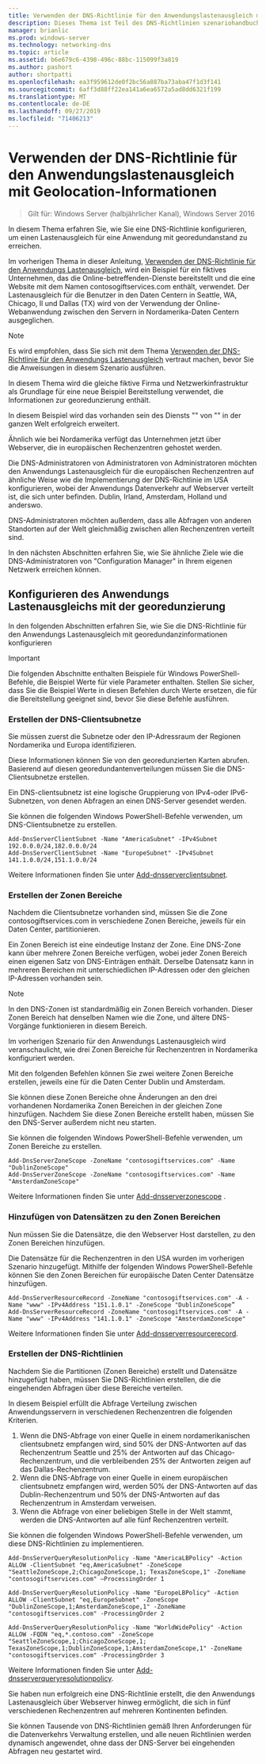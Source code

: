```yaml
---
title: Verwenden der DNS-Richtlinie für den Anwendungslastenausgleich mit Geolocation-Informationen
description: Dieses Thema ist Teil des DNS-Richtlinien szenariohandbuchs für Windows Server 2016.
manager: brianlic
ms.prod: windows-server
ms.technology: networking-dns
ms.topic: article
ms.assetid: b6e679c6-4398-496c-88bc-115099f3a819
ms.author: pashort
author: shortpatti
ms.openlocfilehash: ea3f959612de0f2bc56a887ba73aba47f1d3f141
ms.sourcegitcommit: 6aff3d88ff22ea141a6ea6572a5ad8dd6321f199
ms.translationtype: MT
ms.contentlocale: de-DE
ms.lasthandoff: 09/27/2019
ms.locfileid: "71406213"
---
```

# <a name="use-dns-policy-for-application-load-balancing-with-geo-location-awareness"></a>Verwenden der DNS-Richtlinie für den Anwendungslastenausgleich mit Geolocation-Informationen

>Gilt für: Windows Server (halbjährlicher Kanal), Windows Server 2016

In diesem Thema erfahren Sie, wie Sie eine DNS-Richtlinie konfigurieren, um einen Lastenausgleich für eine Anwendung mit georedundanstand zu erreichen.

Im vorherigen Thema in dieser Anleitung, [Verwenden der DNS-Richtlinie für den Anwendungs Lastenausgleich](https://technet.microsoft.com/windows-server-docs/networking/dns/deploy/app-lb), wird ein Beispiel für ein fiktives Unternehmen, das die Online-betreffenden-Dienste bereitstellt und die eine Website mit dem Namen contosogiftservices.com enthält, verwendet. Der Lastenausgleich für die Benutzer in den Daten Centern in Seattle, WA, Chicago, Il und Dallas (TX) wird von der Verwendung der Online-Webanwendung zwischen den Servern in Nordamerika-Daten Centern ausgeglichen.

>[!NOTE]
>Es wird empfohlen, dass Sie sich mit dem Thema [Verwenden der DNS-Richtlinie für den Anwendungs Lastenausgleich](https://technet.microsoft.com/windows-server-docs/networking/dns/deploy/app-lb) vertraut machen, bevor Sie die Anweisungen in diesem Szenario ausführen.

In diesem Thema wird die gleiche fiktive Firma und Netzwerkinfrastruktur als Grundlage für eine neue Beispiel Bereitstellung verwendet, die Informationen zur georedunzierung enthält.

In diesem Beispiel wird das vorhanden sein des Diensts "" von "" in der ganzen Welt erfolgreich erweitert.

Ähnlich wie bei Nordamerika verfügt das Unternehmen jetzt über Webserver, die in europäischen Rechenzentren gehostet werden.

Die DNS-Administratoren von Administratoren von Administratoren möchten den Anwendungs Lastenausgleich für die europäischen Rechenzentren auf ähnliche Weise wie die Implementierung der DNS-Richtlinie im USA konfigurieren, wobei der Anwendungs Datenverkehr auf Webserver verteilt ist, die sich unter befinden. Dublin, Irland, Amsterdam, Holland und anderswo.

DNS-Administratoren möchten außerdem, dass alle Abfragen von anderen Standorten auf der Welt gleichmäßig zwischen allen Rechenzentren verteilt sind.

In den nächsten Abschnitten erfahren Sie, wie Sie ähnliche Ziele wie die DNS-Administratoren von "Configuration Manager" in Ihrem eigenen Netzwerk erreichen können.

## <a name="how-to-configure-application-load-balancing-with-geo-location-awareness"></a>Konfigurieren des Anwendungs Lastenausgleichs mit der georedunzierung

In den folgenden Abschnitten erfahren Sie, wie Sie die DNS-Richtlinie für den Anwendungs Lastenausgleich mit georedundanzinformationen konfigurieren

>[!IMPORTANT]
>Die folgenden Abschnitte enthalten Beispiele für Windows PowerShell-Befehle, die Beispiel Werte für viele Parameter enthalten. Stellen Sie sicher, dass Sie die Beispiel Werte in diesen Befehlen durch Werte ersetzen, die für die Bereitstellung geeignet sind, bevor Sie diese Befehle ausführen.

### <a name="bkmk_clientsubnets"></a>Erstellen der DNS-Clientsubnetze

Sie müssen zuerst die Subnetze oder den IP-Adressraum der Regionen Nordamerika und Europa identifizieren.

Diese Informationen können Sie von den georedunzierten Karten abrufen. Basierend auf diesen georedundantenverteilungen müssen Sie die DNS-Clientsubnetze erstellen.

Ein DNS-clientsubnetz ist eine logische Gruppierung von IPv4-oder IPv6-Subnetzen, von denen Abfragen an einen DNS-Server gesendet werden.

Sie können die folgenden Windows PowerShell-Befehle verwenden, um DNS-Clientsubnetze zu erstellen. 

    
    Add-DnsServerClientSubnet -Name "AmericaSubnet" -IPv4Subnet 192.0.0.0/24,182.0.0.0/24
    Add-DnsServerClientSubnet -Name "EuropeSubnet" -IPv4Subnet 141.1.0.0/24,151.1.0.0/24
    
Weitere Informationen finden Sie unter [Add-dnsserverclientsubnet](https://docs.microsoft.com/powershell/module/dnsserver/add-dnsserverclientsubnet?view=win10-ps).

### <a name="bkmk_zscopes2"></a>Erstellen der Zonen Bereiche

Nachdem die Clientsubnetze vorhanden sind, müssen Sie die Zone contosogiftservices.com in verschiedene Zonen Bereiche, jeweils für ein Daten Center, partitionieren.

Ein Zonen Bereich ist eine eindeutige Instanz der Zone. Eine DNS-Zone kann über mehrere Zonen Bereiche verfügen, wobei jeder Zonen Bereich einen eigenen Satz von DNS-Einträgen enthält. Derselbe Datensatz kann in mehreren Bereichen mit unterschiedlichen IP-Adressen oder den gleichen IP-Adressen vorhanden sein.

>[!NOTE]
>In den DNS-Zonen ist standardmäßig ein Zonen Bereich vorhanden. Dieser Zonen Bereich hat denselben Namen wie die Zone, und ältere DNS-Vorgänge funktionieren in diesem Bereich.

Im vorherigen Szenario für den Anwendungs Lastenausgleich wird veranschaulicht, wie drei Zonen Bereiche für Rechenzentren in Nordamerika konfiguriert werden.

Mit den folgenden Befehlen können Sie zwei weitere Zonen Bereiche erstellen, jeweils eine für die Daten Center Dublin und Amsterdam. 

Sie können diese Zonen Bereiche ohne Änderungen an den drei vorhandenen Nordamerika Zonen Bereichen in der gleichen Zone hinzufügen. Nachdem Sie diese Zonen Bereiche erstellt haben, müssen Sie den DNS-Server außerdem nicht neu starten.

Sie können die folgenden Windows PowerShell-Befehle verwenden, um Zonen Bereiche zu erstellen.

    
    Add-DnsServerZoneScope -ZoneName "contosogiftservices.com" -Name "DublinZoneScope"
    Add-DnsServerZoneScope -ZoneName "contosogiftservices.com" -Name "AmsterdamZoneScope"
    

Weitere Informationen finden Sie unter [Add-dnsserverzonescope](https://docs.microsoft.com/powershell/module/dnsserver/add-dnsserverzonescope?view=win10-ps) .

### <a name="bkmk_records2"></a>Hinzufügen von Datensätzen zu den Zonen Bereichen

Nun müssen Sie die Datensätze, die den Webserver Host darstellen, zu den Zonen Bereichen hinzufügen.

Die Datensätze für die Rechenzentren in den USA wurden im vorherigen Szenario hinzugefügt. Mithilfe der folgenden Windows PowerShell-Befehle können Sie den Zonen Bereichen für europäische Daten Center Datensätze hinzufügen.
 
    
    Add-DnsServerResourceRecord -ZoneName "contosogiftservices.com" -A -Name "www" -IPv4Address "151.1.0.1" -ZoneScope "DublinZoneScope”
    Add-DnsServerResourceRecord -ZoneName "contosogiftservices.com" -A -Name "www" -IPv4Address "141.1.0.1" -ZoneScope "AmsterdamZoneScope"
    

Weitere Informationen finden Sie unter [Add-dnsserverresourcerecord](https://docs.microsoft.com/powershell/module/dnsserver/add-dnsserverresourcerecord?view=win10-ps).

### <a name="bkmk_policies2"></a>Erstellen der DNS-Richtlinien

Nachdem Sie die Partitionen (Zonen Bereiche) erstellt und Datensätze hinzugefügt haben, müssen Sie DNS-Richtlinien erstellen, die die eingehenden Abfragen über diese Bereiche verteilen.

In diesem Beispiel erfüllt die Abfrage Verteilung zwischen Anwendungsservern in verschiedenen Rechenzentren die folgenden Kriterien.

1. Wenn die DNS-Abfrage von einer Quelle in einem nordamerikanischen clientsubnetz empfangen wird, sind 50% der DNS-Antworten auf das Rechenzentrum Seattle und 25% der Antworten auf das Chicago-Rechenzentrum, und die verbleibenden 25% der Antworten zeigen auf das Dallas-Rechenzentrum.
2. Wenn die DNS-Abfrage von einer Quelle in einem europäischen clientsubnetz empfangen wird, werden 50% der DNS-Antworten auf das Dublin-Rechenzentrum und 50% der DNS-Antworten auf das Rechenzentrum in Amsterdam verweisen.
3. Wenn die Abfrage von einer beliebigen Stelle in der Welt stammt, werden die DNS-Antworten auf alle fünf Rechenzentren verteilt.

Sie können die folgenden Windows PowerShell-Befehle verwenden, um diese DNS-Richtlinien zu implementieren.

    
    Add-DnsServerQueryResolutionPolicy -Name "AmericaLBPolicy" -Action ALLOW -ClientSubnet "eq,AmericaSubnet" -ZoneScope "SeattleZoneScope,2;ChicagoZoneScope,1; TexasZoneScope,1" -ZoneName "contosogiftservices.com" –ProcessingOrder 1
    
    Add-DnsServerQueryResolutionPolicy -Name "EuropeLBPolicy" -Action ALLOW -ClientSubnet "eq,EuropeSubnet" -ZoneScope "DublinZoneScope,1;AmsterdamZoneScope,1" -ZoneName "contosogiftservices.com" -ProcessingOrder 2
    
    Add-DnsServerQueryResolutionPolicy -Name "WorldWidePolicy" -Action ALLOW -FQDN "eq,*.contoso.com" -ZoneScope "SeattleZoneScope,1;ChicagoZoneScope,1; TexasZoneScope,1;DublinZoneScope,1;AmsterdamZoneScope,1" -ZoneName "contosogiftservices.com" -ProcessingOrder 3
    
    

Weitere Informationen finden Sie unter [Add-dnsserverqueryresolutionpolicy](https://docs.microsoft.com/powershell/module/dnsserver/add-dnsserverqueryresolutionpolicy?view=win10-ps).

Sie haben nun erfolgreich eine DNS-Richtlinie erstellt, die den Anwendungs Lastenausgleich über Webserver hinweg ermöglicht, die sich in fünf verschiedenen Rechenzentren auf mehreren Kontinenten befinden.

Sie können Tausende von DNS-Richtlinien gemäß Ihren Anforderungen für die Datenverkehrs Verwaltung erstellen, und alle neuen Richtlinien werden dynamisch angewendet, ohne dass der DNS-Server bei eingehenden Abfragen neu gestartet wird.
